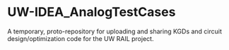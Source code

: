 # UW-IDEA_AnalogTestCases
A temporary, proto-repository for uploading and sharing KGDs and circuit design/optimization code for the UW RAIL project.
